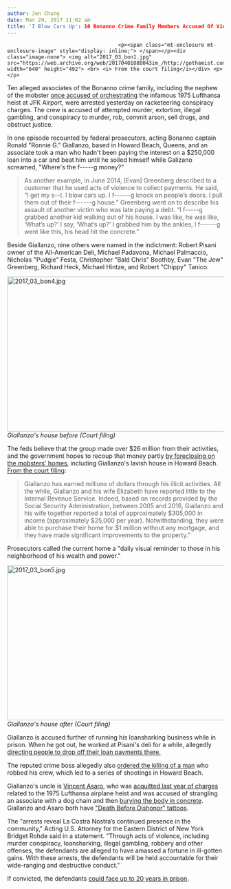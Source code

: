 ```yaml
---
author: Jen Chung
date: Mar 29, 2017 11:02 am
title: 'I Blow Cars Up': 10 Bonanno Crime Family Members Accused Of Violent Loansharking Operation 
---
```


	
										<p><span class="mt-enclosure mt-enclosure-image" style="display: inline;"> </span></p><div class="image-none"> <img alt="2017_03_bon1.jpg" src="https://web.archive.org/web/20170401080043im_/http://gothamist.com/attachments/jen/2017_03_bon1.jpg" width="640" height="492"> <br> <i> From the court filing</i></div> <p></p>

<p>Ten alleged associates of the Bonanno crime family, including the nephew of the mobster <a href="https://web.archive.org/web/20170401080043/http://gothamist.com/2015/11/12/lufthansa_heist_trial_verdict.php">once accused of orchestrating</a> the infamous 1975 Lufthansa heist at JFK Airport, were arrested yesterday on racketeering conspiracy charges. The crew is accused of attempted murder, extortion, illegal gambling, and conspiracy to murder, rob, commit arson, sell drugs, and obstruct justice.</p>

<p>In one episode recounted by federal prosecutors, acting Bonanno captain Ronald &quot;Ronnie G.&quot; Giallanzo, based in Howard Beach, Queens, and an associate took a man who hadn&apos;t been paying the interest on a $250,000 loan into a car and beat him until he soiled himself while Galizano screamed, &quot;Where&apos;s the f-----g money?&quot; </p>

<blockquote>As another example, in June 2014, [Evan] Greenberg described to a customer that he used acts of violence to collect payments. He said, &#x201C;I get my s--t. I blow cars up. I f------g knock on people&#x2019;s doors. I pull them out of their f------g house.&#x201D; Greenberg went on to describe his assault of another victim who was late paying a debt. &#x201C;I f-----g grabbed another kid walking out of his house. I was like, he was like, &#x2018;What&#x2019;s up?&#x2019; I say, &#x2018;What&#x2019;s up?&#x2019; I grabbed him by the ankles, I f------g went like this, his head hit the concrete.&#x201D;</blockquote>

<p>Beside Giallanzo, nine others were named in the indictment: Robert Pisani owner of the All-American Deli, Michael Padavona, Michael Palmaccio, Nicholas &quot;Pudgie&quot; Festa, Christopher &quot;Bald Chris&quot; Boothby, Evan &quot;The Jew&quot; Greenberg, Richard Heck, Michael Hintze, and Robert &quot;Chippy&quot; Tanico.</p>

<p><span class="mt-enclosure mt-enclosure-image" style="display: inline;"> </span></p><div class="image-none"> <img alt="2017_03_bon4.jpg" src="https://web.archive.org/web/20170401080043im_/http://gothamist.com/attachments/jen/2017_03_bon4.jpg" width="640" height="360"> <br> <i> Giallanzo&apos;s house before (Court filing)</i></div> <p></p>

<p>The feds believe that the group made over $26 million from their activities, and the government hopes to recoup that money partly <a href="https://web.archive.org/web/20170401080043/http://nypost.com/2017/02/04/feds-want-to-foreclose-on-bonanno-mobsters-house/">by foreclosing on the mobsters&apos;  homes</a>, including Giallanzo&apos;s lavish house in Howard Beach. <a href="https://web.archive.org/web/20170401080043/http://abc7ny.com/news/10-reputed-bonanno-crime-family-members-arrested/1822594/">From the court filing</a>:</p>

<blockquote>Giallanzo has earned millions of dollars through his illicit activities. All the while, Giallanzo and his wife Elizabeth have reported little to the Internal Revenue Service. Indeed, based on records provided by the Social Security Administration, between 2005 and 2016, Giallanzo and his wife together reported a total of approximately $305,000 in income (approximately $25,000 per year). Notwithstanding, they were able to purchase their home for $1 million without any mortgage, and they have made significant improvements to the property.&quot;</blockquote>

<p>Prosecutors called the current home a &quot;daily visual reminder to those in his neighborhood of his wealth and power.&quot;</p>

<p><span class="mt-enclosure mt-enclosure-image" style="display: inline;"> </span></p><div class="image-none"> <img alt="2017_03_bon5.jpg" src="https://web.archive.org/web/20170401080043im_/http://gothamist.com/attachments/jen/2017_03_bon5.jpg" width="640" height="360"> <br> <i> Giallanzo&apos;s house after (Court filing)</i></div> <p></p>

<p>Giallanzo is accused further of running his loansharking business while in prison. When he got out, he worked at Pisani&apos;s deli for a while, allegedly <a href="https://web.archive.org/web/20170401080043/https://www.dnainfo.com/new-york/20170328/howard-beach/ronald-giallanzo-bonanno-family-mafia-bust-howard-beach">directing people to drop off their loan payments there.</a> </p>

<p>The reputed crime boss allegedly also <a href="https://web.archive.org/web/20170401080043/http://www.cnn.com/2017/03/28/us/new-york-mafia-allegations/">ordered the killing of a man</a> who robbed his crew, which led to a series of shootings in Howard Beach.</p>

<p>Giallanzo&apos;s uncle is <a href="https://web.archive.org/web/20170401080043/https://en.wikipedia.org/wiki/Vincent_Asaro">Vincent Asaro</a>, who was <a href="https://web.archive.org/web/20170401080043/http://gothamist.com/2015/11/12/lufthansa_heist_trial_verdict.php">acquitted last year of charges</a> related to the 1975 Lufthansa airplane heist and was accused of strangling an associate with a dog chain and then <a href="https://web.archive.org/web/20170401080043/http://www.nydailynews.com/new-york/son-mob-murder-victim-testifies-lufthansa-trial-article-1.2422481">burying the body in concrete</a>. Giallanzo and Asaro both have <a href="https://web.archive.org/web/20170401080043/http://www.nydailynews.com/new-york/vincent-asaro-mobster-tattoo-article-1.2424006">&quot;Death Before Dishonor&quot; tattoos</a>.</p>

<p>The &quot;arrests reveal La Costra Nostra&#x2019;s continued presence in the community,&quot; Acting U.S. Attorney for the Eastern District of New York Bridget Rohde said in a statement. &quot;Through acts of violence, including murder conspiracy, loansharking, illegal gambling, robbery and other offenses, the defendants are alleged to have amassed a fortune in ill-gotten gains. With these arrests, the defendants will be held accountable for their wide-ranging and destructive conduct.&quot; </p>

<p>If convicted, the defendants <a href="https://web.archive.org/web/20170401080043/http://www.cnn.com/2017/03/28/us/new-york-mafia-allegations/">could face up to 20 years in prison</a>.</p>					
										
									
				